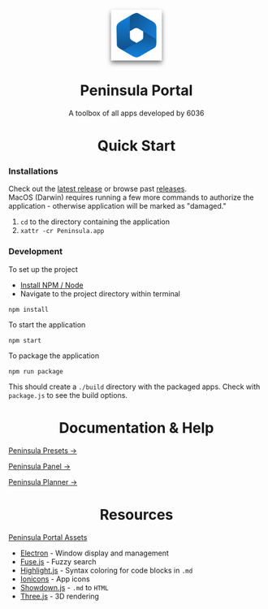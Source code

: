 <div>
    <p align="center">
        <img src="./src/assets/app/icon.png" width="100px" style="filter: drop-shadow(0px 5px 5px #0008)" class="docs-icon">
    </p>
    <h1 align="center">Peninsula Portal</h1>
    <p align="center">A toolbox of all apps developed by 6036</p>
</div>

<div>
    <h1 id="quick-start" align="center">Quick Start</h1>
</div>

### Installations
Check out the [latest release](https://github.com/team6036/peninsulaportal/releases) or browse past [releases](https://github.com/team6036/peninsulaportal/releases/latest).  
MacOS (Darwin) requires running a few more commands to authorize the application - otherwise application will be marked as "damaged."
1. `cd` to the directory containing the application
2. `xattr -cr Peninsula.app`

### Development
To set up the project
- [Install NPM / Node](https://docs.npmjs.com/downloading-and-installing-node-js-and-npm)
- Navigate to the project directory within terminal
```shell
npm install
```
To start the application
```shell
npm start
```
To package the application
```shell
npm run package
```
This should create a `./build` directory with the packaged apps. Check with `package.js` to see the build options.

<div>
    <h1 id="doc-and-help" align="center">Documentation & Help</h1>
</div>

<div class="docs-nav"><p><a href="./docs/presets/MAIN.md">Peninsula Presets →</a></p></div>

<div class="docs-nav"><p><a href="./docs/panel/MAIN.md">Peninsula Panel →</a></p></div>

<div class="docs-nav"><p><a href="./docs/planner/MAIN.md">Peninsula Planner →</a></p></div>

<div>
    <h1 id="resources" align="center">Resources</h1>
</div>

[Peninsula Portal Assets](https://github.com/12Jeef/peninsulaportal-assets)
- [Electron](https://www.electronjs.org/) - Window display and management
- [Fuse.js](https://www.fusejs.io/) - Fuzzy search
- [Highlight.js](https://highlightjs.org/) - Syntax coloring for code blocks in `.md`
- [Ionicons](https://ionic.io/ionicons) - App icons
- [Showdown.js](https://showdownjs.com/) - `.md` to `HTML`
- [Three.js](https://threejs.org/) - 3D rendering
